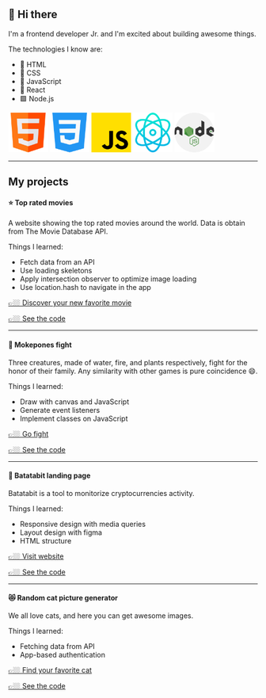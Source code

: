 ## 👋 Hi there

I'm a frontend developer Jr. and I'm excited about building awesome things.

The technologies I know are:

- 🩻 HTML
- 💅 CSS
- 🦾 JavaScript
- 💠 React
- 🟩 Node.js

<img src="./html.png" alt="html" width="80"/> <img src="./css-3.png" alt="css" width="80"/> <img src="./js.png" alt="javascript" width="80"/> <img src="./react.png" alt="react" width="80"/> <img src="./nodejs.png" alt="node" width="80"/>

---

## My projects

#### ⭐️ Top rated movies

A website showing the top rated movies around the world. Data is obtain from The Movie Database API.

Things I learned:
- Fetch data from an API
- Use loading skeletons
- Apply intersection observer to optimize image loading
- Use location.hash to navigate in the app

<a href="https://ferchoeth.github.io/top-rated-movies/" target="_blank">👉🏼 Discover your new favorite movie</a>

<a href="https://github.com/ferchoeth/top-rated-movies" target="_blank">👉🏼 See the code</a>

---

#### 👾 Mokepones fight

Three creatures, made of water, fire, and plants respectively, fight for the honor of their family. Any similarity with other games is pure coincidence 😄.

Things I learned:
- Draw with canvas and JavaScript
- Generate event listeners
- Implement classes on JavaScript

<a href="https://ferchoeth.github.io/Batalla-de-Mokepones/" target="_blank">👉🏼 Go fight</a>

<a href="https://github.com/ferchoeth/Batalla-de-Mokepones" target="_blank">👉🏼 See the code</a>

---

#### 💸 Batatabit landing page

Batatabit is a tool to monitorize cryptocurrencies activity.

Things I learned:
- Responsive design with media queries
- Layout design with figma
- HTML structure

<a href="https://ferchoeth.github.io/batatabit-clon/" target="_blank">👉🏼 Visit website</a>

<a href="https://github.com/ferchoeth/batatabit-clon" target="_blank">👉🏼 See the code</a>

---

#### 😻 Random cat picture generator

We all love cats, and here you can get awesome images.

Things I learned:
- Fetching data from API
- App-based authentication

<a href="https://ferchoeth.github.io/cat-picture-generator/" target="_blank">👉🏼 Find your favorite cat</a>

<a href="https://github.com/ferchoeth/cat-picture-generator" target="_blank">👉🏼 See the code</a>


<!--
**ferchoeth/ferchoeth** is a ✨ _special_ ✨ repository because its `README.md` (this file) appears on your GitHub profile.

Here are some ideas to get you started:

- 🔭 I’m currently working on ...
- 🌱 I’m currently learning ...
- 👯 I’m looking to collaborate on ...
- 🤔 I’m looking for help with ...
- 💬 Ask me about ...
- 📫 How to reach me: ...
- 😄 Pronouns: ...
- ⚡ Fun fact: ...
-->
